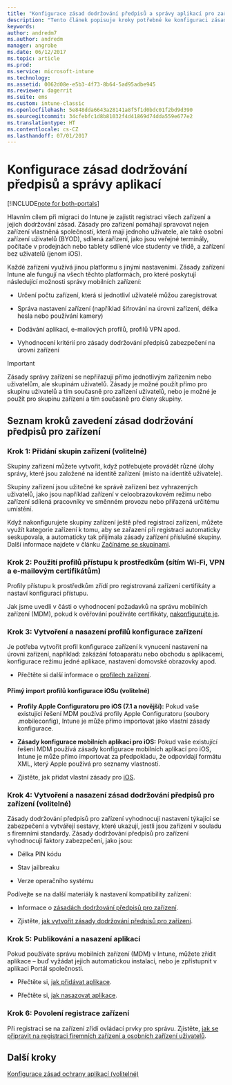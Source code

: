 ```yaml
---
title: "Konfigurace zásad dodržování předpisů a správy aplikací pro zařízení během migrace do Intune"
description: "Tento článek popisuje kroky potřebné ke konfiguraci zásad dodržování předpisů zařízením a správy aplikací během migrace Intune."
keywords: 
author: andredm7
ms.author: andredm
manager: angrobe
ms.date: 06/12/2017
ms.topic: article
ms.prod: 
ms.service: microsoft-intune
ms.technology: 
ms.assetid: 0062d08e-e5b3-4f73-8b64-5ad95adbe945
ms.reviewer: dagerrit
ms.suite: ems
ms.custom: intune-classic
ms.openlocfilehash: 5e848dda6643a28141a8f5f1d0bdc01f2bd9d390
ms.sourcegitcommit: 34cfebfc1d8b81032f4d41869d74dda559e677e2
ms.translationtype: HT
ms.contentlocale: cs-CZ
ms.lasthandoff: 07/01/2017
---
```

# <a name="configure-device-compliance-and-app-management-policies"></a>Konfigurace zásad dodržování předpisů a správy aplikací

[!INCLUDE[note for both-portals](./includes/note-for-both-portals.md)]

Hlavním cílem při migraci do Intune je zajistit registraci všech zařízení a jejich dodržování zásad. Zásady pro zařízení pomáhají spravovat nejen zařízení vlastněná společností, která mají jednoho uživatele, ale také osobní zařízení uživatelů (BYOD), sdílená zařízení, jako jsou veřejné terminály, počítače v prodejnách nebo tablety sdílené více studenty ve třídě, a zařízení bez uživatelů (jenom iOS).

Každé zařízení využívá jinou platformu s jinými nastaveními. Zásady zařízení Intune ale fungují na všech těchto platformách, pro které poskytují následující možnosti správy mobilních zařízení:

-   Určení počtu zařízení, která si jednotliví uživatelé můžou zaregistrovat

-   Správa nastavení zařízení (například šifrování na úrovni zařízení, délka hesla nebo používání kamery)

-   Dodávání aplikací, e-mailových profilů, profilů VPN apod.

-   Vyhodnocení kritérií pro zásady dodržování předpisů zabezpečení na úrovni zařízení

> [!IMPORTANT]
> Zásady správy zařízení se nepřiřazují přímo jednotlivým zařízením nebo uživatelům, ale skupinám uživatelů. Zásady je možné použít přímo pro skupinu uživatelů a tím současně pro zařízení uživatelů, nebo je možné je použít pro skupinu zařízení a tím současně pro členy skupiny.

## <a name="task-list-for-device-compliance-policies"></a>Seznam kroků zavedení zásad dodržování předpisů pro zařízení

### <a name="task-1-add-device-groups-optional"></a>Krok 1: Přidání skupin zařízení (volitelné)

Skupiny zařízení můžete vytvořit, když potřebujete provádět různé úlohy správy, které jsou založené na identitě zařízení (místo na identitě uživatele).

Skupiny zařízení jsou užitečné ke správě zařízení bez vyhrazených uživatelů, jako jsou například zařízení v celoobrazovkovém režimu nebo zařízení sdílená pracovníky ve směnném provozu nebo přiřazená určitému umístění.

Když nakonfigurujete skupiny zařízení ještě před registrací zařízení, můžete využít kategorie zařízení k tomu, aby se zařazení při registraci automaticky seskupovala, a automaticky tak přijímala zásady zařízení příslušné skupiny. Další informace najdete v článku [Začínáme se skupinami](/intune/groups-get-started).

### <a name="task-2-use-resource-access-profiles-wi-fi-vpn-and-email-certificates"></a>Krok 2: Použití profilů přístupu k prostředkům (sítím Wi-Fi, VPN a e-mailovým certifikátům)

Profily přístupu k prostředkům zřídí pro registrovaná zařízení certifikáty a nastaví konfiguraci přístupu.

Jak jsme uvedli v části o vyhodnocení požadavků na správu mobilních zařízení (MDM), pokud k ověřování používáte certifikáty, [nakonfigurujte je](/intune/certificates-configure).

### <a name="task-3-create-and-deploy-device-configuration-profiles"></a>Krok 3: Vytvoření a nasazení profilů konfigurace zařízení

Je potřeba vytvořit profil konfigurace zařízení k vynucení nastavení na úrovni zařízení, například: zakázání fotoaparátu nebo obchodu s aplikacemi, konfigurace režimu jedné aplikace, nastavení domovské obrazovky apod.

- Přečtěte si další informace o [profilech zařízení](/intune/device-profiles).

####  <a name="direct-import-of-ios-configuration-profiles-optional"></a>Přímý import profilů konfigurace iOSu (volitelné)

-   **Profily Apple Configuratoru pro iOS (7.1 a novější):** Pokud vaše existující řešení MDM používá profily Apple Configuratoru (soubory .mobileconfig), Intune je může přímo importovat jako vlastní zásady konfigurace.

-   **Zásady konfigurace mobilních aplikací pro iOS:** Pokud vaše existující řešení MDM používá zásady konfigurace mobilních aplikací pro iOS, Intune je může přímo importovat za předpokladu, že odpovídají formátu XML, který Apple používá pro seznamy vlastností.

- Zjistěte, jak přidat vlastní zásady pro [iOS](/intune/custom-settings-ios).

### <a name="task-4-create-and-deploy-device-compliance-policies-optional"></a>Krok 4: Vytvoření a nasazení zásad dodržování předpisů pro zařízení (volitelné)

Zásady dodržování předpisů pro zařízení vyhodnocují nastavení týkající se zabezpečení a vytvářejí sestavy, které ukazují, jestli jsou zařízení v souladu s firemními standardy. Zásady dodržování předpisů pro zařízení vyhodnocují faktory zabezpečení, jako jsou:

-   Délka PIN kódu

-   Stav jailbreaku

-   Verze operačního systému

Podívejte se na další materiály k nastavení kompatibility zařízení:

-   Informace o [zásadách dodržování předpisů pro zařízení](/intune-classic/deploy-use/introduction-to-device-compliance-policies-in-microsoft-intune).

-   Zjistěte, [jak vytvořit zásady dodržování předpisů pro zařízení](/intune-classic/deploy-use/create-a-device-compliance-policy-in-microsoft-intune).

### <a name="task-5-publish-and-deploy-apps"></a>Krok 5: Publikování a nasazení aplikací

Pokud používáte správu mobilních zařízení (MDM) v Intune, můžete zřídit aplikace – buď vyžádat jejich automatickou instalaci, nebo je zpřístupnit v aplikaci Portál společnosti.

-   Přečtěte si, [jak přidávat aplikace](/intune-classic/deploy-use/add-apps).

-   Přečtěte si, [jak nasazovat aplikace](/intune-classic/deploy-use/deploy-apps).

### <a name="task-6-enable-device-enrollment"></a>Krok 6: Povolení registrace zařízení

Při registraci se na zařízení zřídí ovládací prvky pro správu. Zjistěte, [jak se připravit na registraci firemních zařízení a osobních zařízení uživatelů](/intune/device-enrollment).

## <a name="next-steps"></a>Další kroky 

[Konfigurace zásad ochrany aplikací (volitelné)](migration-guide-app-protection-policies.md)
